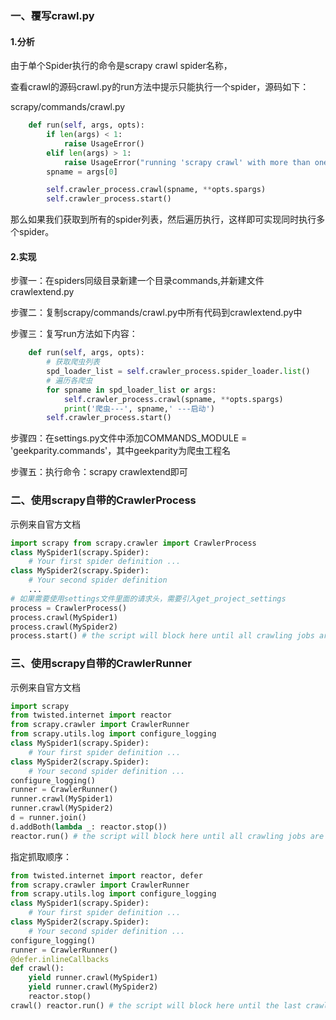 ### 一、覆写crawl.py

#### 1.分析

由于单个Spider执行的命令是scrapy crawl spider名称，

查看crawl的源码crawl.py的run方法中提示只能执行一个spider，源码如下：

scrapy/commands/crawl.py

```python
    def run(self, args, opts):
        if len(args) < 1:
            raise UsageError()
        elif len(args) > 1:
            raise UsageError("running 'scrapy crawl' with more than one spider is no longer supported")
        spname = args[0]

        self.crawler_process.crawl(spname, **opts.spargs)
        self.crawler_process.start()
```

那么如果我们获取到所有的spider列表，然后遍历执行，这样即可实现同时执行多个spider。

#### 2.实现

步骤一：在spiders同级目录新建一个目录commands,并新建文件crawlextend.py

步骤二：复制scrapy/commands/crawl.py中所有代码到crawlextend.py中

步骤三：复写run方法如下内容：

```python
    def run(self, args, opts):
        # 获取爬虫列表
        spd_loader_list = self.crawler_process.spider_loader.list()
        # 遍历各爬虫
        for spname in spd_loader_list or args:
            self.crawler_process.crawl(spname, **opts.spargs)
            print('爬虫---', spname,' ---启动')
        self.crawler_process.start()
```

步骤四：在settings.py文件中添加COMMANDS_MODULE = 'geekparity.commands'，其中geekparity为爬虫工程名

步骤五：执行命令：scrapy crawlextend即可



### 二、使用scrapy自带的CrawlerProcess

示例来自官方文档

```python
import scrapy from scrapy.crawler import CrawlerProcess
class MySpider1(scrapy.Spider): 
	# Your first spider definition ...
class MySpider2(scrapy.Spider): 
	# Your second spider definition
	...
# 如果需要使用settings文件里面的请求头，需要引入get_project_settings
process = CrawlerProcess() 
process.crawl(MySpider1) 
process.crawl(MySpider2) 
process.start() # the script will block here until all crawling jobs are finished
```



### 三、使用scrapy自带的CrawlerRunner

示例来自官方文档

```python
import scrapy 
from twisted.internet import reactor 
from scrapy.crawler import CrawlerRunner 
from scrapy.utils.log import configure_logging
class MySpider1(scrapy.Spider): 
	# Your first spider definition ...
class MySpider2(scrapy.Spider): 
	# Your second spider definition ...
configure_logging() 
runner = CrawlerRunner() 
runner.crawl(MySpider1) 
runner.crawl(MySpider2) 
d = runner.join() 
d.addBoth(lambda _: reactor.stop())
reactor.run() # the script will block here until all crawling jobs are finished
```

指定抓取顺序：

```python
from twisted.internet import reactor, defer 
from scrapy.crawler import CrawlerRunner 
from scrapy.utils.log import configure_logging
class MySpider1(scrapy.Spider): 
	# Your first spider definition ...
class MySpider2(scrapy.Spider): 
	# Your second spider definition ...
configure_logging() 
runner = CrawlerRunner()
@defer.inlineCallbacks 
def crawl(): 
	yield runner.crawl(MySpider1) 
	yield runner.crawl(MySpider2) 
	reactor.stop()
crawl() reactor.run() # the script will block here until the last crawl call is finished
```


